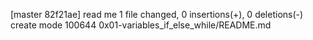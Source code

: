 [master 82f21ae] read me
 1 file changed, 0 insertions(+), 0 deletions(-)
 create mode 100644 0x01-variables_if_else_while/README.md
